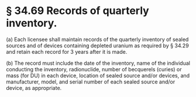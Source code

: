 # § 34.69   Records of quarterly inventory.

(a) Each licensee shall maintain records of the quarterly inventory of sealed sources and of devices containing depleted uranium as required by § 34.29 and retain each record for 3 years after it is made.


(b) The record must include the date of the inventory, name of the individual conducting the inventory, radionuclide, number of becquerels (curies) or mass (for DU) in each device, location of sealed source and/or devices, and manufacturer, model, and serial number of each sealed source and/or device, as appropriate.




